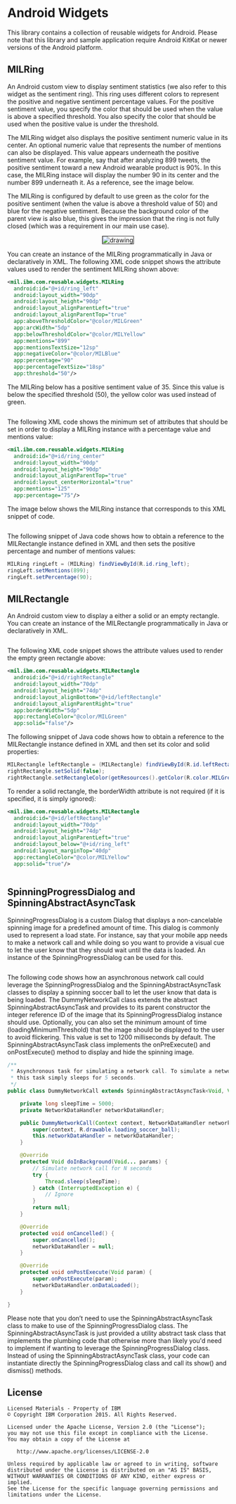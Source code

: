 # Android Widgets
This library contains a collection of reusable widgets for Android. Please note that this library and sample application require Android KitKat or newer versions of the Android platform.

## MILRing
An Android custom view to display sentiment statistics (we also refer to this widget as the sentiment ring). This ring uses different colors to represent the positive and negative sentiment percentage values. For the positive sentiment value, you specify the color that should be used when the value is above a specified threshold. You also specify the color that should be used when the positive value is under the threshold.

The MILRing widget also displays the positive sentiment numeric value in its center. An optional numeric value that represents the number of mentions can also be displayed. This value appears underneath the positive sentiment value. For example, say that after analyzing 899 tweets, the positive sentiment toward a new Android wearable product is 90%. In this case, the MILRing instace will display the number 90 in its center and the number 899 underneath it. As a reference, see the image below.

The MILRing is configured by default to use green as the color for the positive sentiment (when the value is above a threshold value of 50) and blue for the negative sentiment. Because the background color of the parent view is also blue, this gives the impression that the ring is not fully closed (which was a requirement in our main use case).

<p align="center">
  <img src="images/ring-1.png"  alt="drawing" border=1 />
</p>


You can create an instance of the MILRing programmatically in Java or declaratively in XML. The following XML code snippet shows the attribute values used to render the sentiment MILRing shown above:

``` xml
<mil.ibm.com.reusable.widgets.MILRing
  android:id="@+id/ring_left"
  android:layout_width="90dp"
  android:layout_height="90dp"
  android:layout_alignParentLeft="true"
  android:layout_alignParentTop="true"
  app:aboveThresholdColor="@color/MILGreen"
  app:arcWidth="5dp"
  app:belowThresholdColor="@color/MILYellow"
  app:mentions="899"
  app:mentionsTextSize="12sp"
  app:negativeColor="@color/MILBlue"
  app:percentage="90"
  app:percentageTextSize="18sp"
  app:threshold="50"/>
```

The MILRing below has a positive sentiment value of 35. Since this value is below the specified threshold (50), the yellow color was used instead of green. 

<image>

The following XML code shows the minimum set of attributes that should be set in order to display a MILRing instance with a percentage value and mentions value:

``` xml
<mil.ibm.com.reusable.widgets.MILRing
  android:id="@+id/ring_center"
  android:layout_width="90dp"
  android:layout_height="90dp"
  android:layout_alignParentTop="true"
  android:layout_centerHorizontal="true"
  app:mentions="125"
  app:percentage="75"/>
```

The image below shows the MILRing instance that corresponds to this XML snippet of code.

<image>

The following snippet of Java code shows how to obtain a reference to the MILRectangle instance defined in XML and then sets the positive percentage and number of mentions values:

``` java
MILRing ringLeft = (MILRing) findViewById(R.id.ring_left);
ringLeft.setMentions(899);
ringLeft.setPercentage(90);
```

## MILRectangle
An Android custom view to display a either a solid or an empty rectangle. You can create an instance of the MILRectangle programmatically in Java or declaratively in XML.

<image>

The following XML code snippet shows the attribute values used to render the empty green rectangle above:

``` xml
<mil.ibm.com.reusable.widgets.MILRectangle
  android:id="@+id/rightRectangle"
  android:layout_width="70dp"
  android:layout_height="74dp"
  android:layout_alignBottom="@+id/leftRectangle"
  android:layout_alignParentRight="true"
  app:borderWidth="5dp"
  app:rectangleColor="@color/MILGreen"
  app:solid="false"/>
```

The following snippet of Java code shows how to obtain a reference to the MILRectangle instance defined in XML and then set its color and solid properties:

``` java
MILRectangle leftRectangle = (MILRectangle) findViewById(R.id.leftRectangle);
rightRectangle.setSolid(false);
rightRectangle.setRectangleColor(getResources().getColor(R.color.MILGreen));
```

To render a solid rectangle, the borderWidth attribute is not required (if it is specified, it is simply ignored):

``` xml
<mil.ibm.com.reusable.widgets.MILRectangle
  android:id="@+id/leftRectangle"
  android:layout_width="70dp"
  android:layout_height="74dp"
  android:layout_alignParentLeft="true"
  android:layout_below="@+id/ring_left"
  android:layout_marginTop="40dp"
  app:rectangleColor="@color/MILYellow"
  app:solid="true"/>
```

<image>

## SpinningProgressDialog and SpinningAbstractAsyncTask

SpinningProgressDialog is a custom Dialog that displays a non-cancelable spinning image for a predefined amount of time. This dialog is commonly used to represent a load state. For instance, say that your mobile app needs to make a network call and while doing so you want to provide a visual cue to let the user know that they should wait until the data is loaded. An instance of the SpinningProgressDialog can be used for this.

<image>

The following code shows how an asynchronous network call could leverage the SpinningProgressDialog and the SpinningAbstractAsyncTask classes to display a spinning soccer ball to let the user know that data is being loaded. The DummyNetworkCall class extends the abstract SpinningAbstractAsyncTask and provides to its parent constructor the integer reference ID of the image that its SpinningProgressDialog instance should use. Optionally, you can also set the minimum amount of time (loadingMinimumThreshold) that the image should be displayed to the user to avoid flickering. This value is set to 1200 milliseconds by default. The SpinningAbstractAsyncTask class implements the onPreExecute() and onPostExecute() method to display and hide the spinning image.

``` java
/**
 * Asynchronous task for simulating a network call. To simulate a network call,
 * this task simply sleeps for 5 seconds.
 */
public class DummyNetworkCall extends SpinningAbstractAsyncTask<Void, Void, Void> {

    private long sleepTime = 5000;
    private NetworkDataHandler networkDataHandler;

    public DummyNetworkCall(Context context, NetworkDataHandler networkDataHandler) {
        super(context, R.drawable.loading_soccer_ball);
        this.networkDataHandler = networkDataHandler;
    }

    @Override
    protected Void doInBackground(Void... params) {
        // Simulate network call for N seconds
        try {
            Thread.sleep(sleepTime);
        } catch (InterruptedException e) {
            // Ignore
        }
        return null;
    }

    @Override
    protected void onCancelled() {
        super.onCancelled();
        networkDataHandler = null;
    }

    @Override
    protected void onPostExecute(Void param) {
        super.onPostExecute(param);
        networkDataHandler.onDataLoaded();
    }

}
```

Please note that you don’t need to use the SpinningAbstractAsyncTask class to make to use of the SpinningProgressDialog class. The SpinningAbstractAsyncTask is just provided a utility abstract task class that implements the plumbing code that otherwise more than likely you'd need to implement if wanting to leverage the SpinningProgressDialog class. Instead of using the SpinningAbstractAsyncTask class, your code can instantiate directly the SpinningProgressDialog class and call its show() and dismiss() methods.

## License
```
Licensed Materials - Property of IBM
© Copyright IBM Corporation 2015. All Rights Reserved.

Licensed under the Apache License, Version 2.0 (the "License");
you may not use this file except in compliance with the License.
You may obtain a copy of the License at

   http://www.apache.org/licenses/LICENSE-2.0

Unless required by applicable law or agreed to in writing, software
distributed under the License is distributed on an "AS IS" BASIS,
WITHOUT WARRANTIES OR CONDITIONS OF ANY KIND, either express or implied.
See the License for the specific language governing permissions and
limitations under the License.
```
